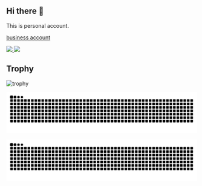 ## Hi there 👋
This is personal account. 

[business account](https://github.com/kendo-sonix)

<p align="left">
  <a href="https://github.com/nxkzm">
    <img height="20" src="https://komarev.com/ghpvc/?username=nxkzm" />
  </a>
  <a href="https://github.com/nxkzm">
    <img height="20" src="https://img.shields.io/github/followers/nxkzm?label=follow&logo=github&style=flat" />
  </a>
</p>

## Trophy
![trophy](https://github-profile-trophy.vercel.app/?username=nxkzm&theme=gruvbox)

![](https://raw.githubusercontent.com/nxkzm/nxkzm/output/github-contribution-grid-snake.svg)

<picture>
  <source media="(prefers-color-scheme: dark)" srcset="https://raw.githubusercontent.com/nxkzm/nxkzm/output/github-contribution-grid-snake-dark.svg">
  <source media="(prefers-color-scheme: light)" srcset="https://raw.githubusercontent.com/nxkzm/nxkzm/output/github-contribution-grid-snake.svg">
  <img alt="github contribution grid snake animation" src="https://raw.githubusercontent.com/nxkzm/nxkzm/output/github-contribution-grid-snake.svg">
</picture>
